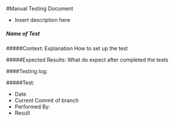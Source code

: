 #Manual Testing Document 
- Insert description here

##### Name of Test
#####Context:
    Explanation
    How to set up the test 
    
#####Expected Results:
    What do expect after completed the tests
    

####Testing log:

#####Test:
   
- Date
- Current Commit of branch
- Performed By:
- Result

    

    
